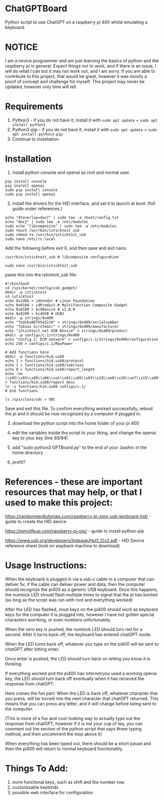 # ChatGPTBoard
Python script to use ChatGPT on a raspberry pi 400 whilst emulating a keyboard.


# NOTICE
I am a novice programmer and am just learning the basics of python and the raspberry pi in general. Expect things not to work, and if there is an issue, I will do what I can but it may not work out, and I am sorry. If you are able to contribute to this project, that would be great, however it was mostly a proof of concept and challenge for myself. This project may never be updated, however only time will tell.



# Requirements
1. Python3 - if you do not have it, install it with ```sudo apt update``` + ```sudo apt install python3```
2. Python3-pip - if you do not have it, install it with ```sudo apt update``` + ```sudo apt install python3-pip```
3. Continue to installation.





# Installation

1. install python console and openai as root and normal user.
```
pip install console
pip install openai
sudo pip install console
sudo pip install openai
```
2. install the drivers for the HID interface, and set it to launch at boot: (full guide under references.)
 ```
 echo "dtoverlay=dwc2" | sudo tee -a /boot/config.txt
 echo "dwc2" | sudo tee -a /etc/modules
 sudo echo "libcomposite" | sudo tee -a /etc/modules
 sudo touch /usr/bin/isticktoit_usb
 sudo chmod +x /usr/bin/isticktoit_usb
 sudo nano /etc/rc.local
 ```
 Add the following before exit 0, and then save and exit nano:
 ```
 /usr/bin/isticktoit_usb # libcomposite configuration
 ```
 ```
 sudo nano /usr/bin/isticktoit_usb
 ```
 paste this into the isticktoit_usb file:
 
 
```
#!/bin/bash
cd /sys/kernel/config/usb_gadget/
mkdir -p isticktoit
cd isticktoit
echo 0x1d6b > idVendor # Linux Foundation
echo 0x0104 > idProduct # Multifunction Composite Gadget
echo 0x0100 > bcdDevice # v1.0.0
echo 0x0200 > bcdUSB # USB2
mkdir -p strings/0x409
echo "fedcba9876543210" > strings/0x409/serialnumber
echo "Tobias Girstmair" > strings/0x409/manufacturer
echo "iSticktoit.net USB Device" > strings/0x409/product
mkdir -p configs/c.1/strings/0x409
echo "Config 1: ECM network" > configs/c.1/strings/0x409/configuration
echo 250 > configs/c.1/MaxPower

# Add functions here
mkdir -p functions/hid.usb0
echo 1 > functions/hid.usb0/protocol
echo 1 > functions/hid.usb0/subclass
echo 8 > functions/hid.usb0/report_length
echo -ne \\x05\\x01\\x09\\x06\\xa1\\x01\\x05\\x07\\x19\\xe0\\x29\\xe7\\x15\\x00\\x25\\x01\\x75\\x01\\x95\\x08\\x81\\x02\\x95\\x01\\x75\\x08\\x81\\x03\\x95\\x05\\x75\\x01\\x05\\x08\\x19\\x01\\x29\\x05\\x91\\x02\\x95\\x01\\x75\\x03\\x91\\x03\\x95\\x06\\x75\\x08\\x15\\x00\\x25\\x65\\x05\\x07\\x19\\x00\\x29\\x65\\x81\\x00\\xc0 > functions/hid.usb0/report_desc
ln -s functions/hid.usb0 configs/c.1/
# End functions

ls /sys/class/udc > UDC
```

Save and exit this file. To confirm everything worked successfully, reboot the pi and it should be now recognized by a computer if plugged in.


3. download the python script into the home folder of your pi 400

4. edit the variables inside the script to your liking, and change the openai key to your key (line 93/94)

5. add "sudo python3 GPTBoard.py" to the end of your .bashrc in the home directory

6. profit?



# References - these are important resources that may help, or that I used to make this project:
https://randomnerdtutorials.com/raspberry-pi-zero-usb-keyboard-hid/ - guide to create the HID device

https://pimylifeup.com/raspberry-pi-pip/ - guide to install python-pip

https://www.usb.org/developers/hidpage/Hut1_12v2.pdf - HID Device reference sheet (look on wayback machine to download)





# Usage Instructions:
When the keyboard is plugged in via a usb-c cable to a computer that can deliver 5v, if the cable can deliver power and data, then the computer should recognize the pi400 as a generic USB keyboard. Once this happens, the numlock LED should flash multiple times to signal that the pi has booted (as long as the script was run with root and everything worked)

After the LED has flashed, most keys on the pi400 should work as keyboard keys for the computer it is plugged into, however I have not gotten special characters worrking, or even numbers unfortunately. 

When the zero key is pushed, the numlock LED should turn red for a second. After it turns back off, the keyboard has entered chatGPT mode.

When the LED turns back off, whatever you type on the pi400 will be sent to chatGPT after hitting enter.

Once enter is pushed, the LED should turn back on letting you know it is thinking.

If everything worked and the pi400 has internet/you used a working openai key, the LED should turn back off eventually when it has recieved the response from chatGPT.

Here comes the fun part: When the LED is back off, whatever character that you press, will be turned into the next character that chatGPT returned. This means that you can press any letter, and it will change before being sent to the computer. 

(This is more of a fun and cool-looking way to actually type out the response from chatGPT, however if it is not your cup of tea, you can comment out the section of the python script that says #new typing method, and then uncomment the loop above it)

When everything has been typed out, there should be a  short pause and then the pi400 will return to normal keyboard functionality.



# Things To Add:
1. more functional keys, such as shift and the number row.
2. customizable keybinds
3. possible web interface for configuration




